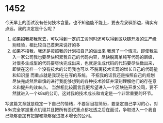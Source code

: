 # 1452

今天早上的面试没有任何技术含量，也不知道能不能上，要去龙泉驿那边，确实有点远，我的决定是什么呢？
1. 如果招我那我就去，可以得到一定的工资同时还可以得到区块链开发的生产级别经验，相比较自己摸索来说好的多
2. 如果不招我，我还是按照我的计划把自己的做出来
我想了一个情况，即使我进入一家公司我也要尽快积累我自己的代码内容，尽快脱离单纯写代码的层级，对很多生成型的代码要尽快完成出来，也就是生成代码的代码要尽快做出来，即使在这样一个没有技术的公司我也可以
不脱离技术实现的增长自己的代码量和知识量
而重点就是我现在在写的系统。
不招我的话我还是按照自己的规划尽快完成然后审慎的进行我能够想到的各种技术验证并深刻理解他们的存在意义和提升的效率点。
当然相比较而言我更希望进入一个区块链开发公司，要不然就进入一个k8s的公司，这对我的技术成长和肯定是一个非常重要的环节。

写这篇文章就是稳定一下自己的情绪，不要盲目投简历，要坚定自己学习的心，对k8s完全掌握重点机理并且把所有面试重点都吃透之后在面试，争取进入一个我自己能够更加有把握和能够促进技术增长的公司。




